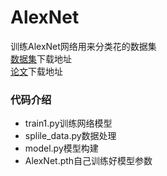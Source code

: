 # AlexNet
训练AlexNet网络用来分类花的数据集</br>
[数据集](http://download.tensorflow.org/example_images/flower_photos.tgz)下载地址</br>
[论文](http://papers.nips.cc/paper/4824-imagenet-classification-with-deep-convolutional-neural-networks.pdf)下载地址</br>
### 代码介绍
- train1.py训练网络模型
- splile_data.py数据处理
- model.py模型构建
- AlexNet.pth自己训练好模型参数

